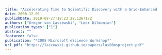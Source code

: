 ```yaml
---
title: "Accelerating Time to Scientific Discovery with a Grid-Enhanced Microsoft Project"
date: 2008-12-01
publishDate: 2019-08-27T18:23:28.126717Z
authors: ["Gregor von Laszewski", "Leor Dilmanian"]
publication_types: ["1"]
abstract: ""
featured: false
publication: "*2008 Microsoft eScience Workshop*"
url_pdf: "https://laszewski.github.io/papers/las08msproject.pdf"
---
```


